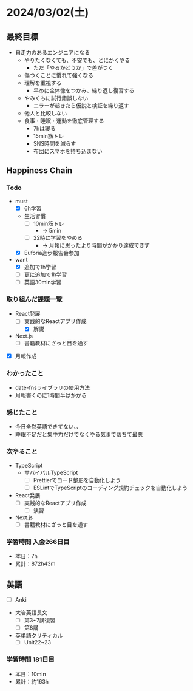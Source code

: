 # 2024/03/02(土)

## 最終目標

- 自走力のあるエンジニアになる
  - やりたくなくても、不安でも、とにかくやる
    - ただ「やるかどうか」で差がつく
  - 傷つくことに慣れて強くなる
  - 理解を重視する
    - 早めに全体像をつかみ、繰り返し復習する
  - やみくもに試行錯誤しない
    - エラーが起きたら仮説と検証を繰り返す
  - 他人と比較しない
  - 食事・睡眠・運動を徹底管理する
    - 7hは寝る
    - 15min筋トレ
    - SNS時間を減らす
    - 布団にスマホを持ち込まない

## Happiness Chain

### Todo

- must
  - [x] 6h学習
  - 生活習慣
    - [ ] 10min筋トレ
      - -> 5min
    - [ ] 22時に学習をやめる
      - -> 月報に思ったより時間がかかり達成できず
  - [x] Euforia進歩報告会参加
- want
  - [x] 追加で1h学習
  - [ ] 更に追加で1h学習
  - [ ] 英語30min学習

### 取り組んだ課題一覧

- React発展
  - [ ] 実践的なReactアプリ作成
    - [x] 解説
- Next.js
  - [ ] 書籍教材にざっと目を通す

- [x] 月報作成

### わかったこと

- date-fnsライブラリの使用方法
- 月報書くのに1時間半はかかる

### 感じたこと

- 今日全然英語できてない、、
- 睡眠不足だと集中力だけでなくやる気まで落ちて最悪

### 次やること

- TypeScript
  - サバイバルTypeScript
    - [ ] Prettierでコード整形を自動化しよう
    - [ ] ESLintでTypeScriptのコーディング規約チェックを自動化しよう
- React発展
  - [ ] 実践的なReactアプリ作成
    - [ ] 演習
- Next.js
  - [ ] 書籍教材にざっと目を通す

### 学習時間 入会266日目

- 本日：7h
- 累計：872h43m

## 英語

- [ ] Anki
- 大岩英語長文
  - [ ] 第3~7講復習
  - [ ] 第8講
- 英単語クリティカル
  - [ ] Unit22~23

### 学習時間 181日目

- 本日：10min
- 累計：約163h
